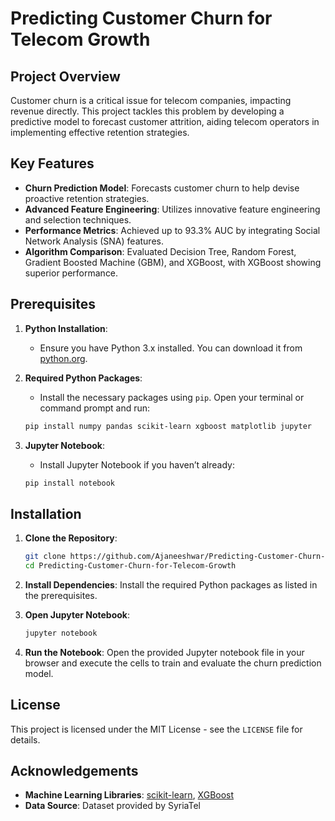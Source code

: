 
# Predicting Customer Churn for Telecom Growth

## Project Overview

Customer churn is a critical issue for telecom companies, impacting revenue directly. This project tackles this problem by developing a predictive model to forecast customer attrition, aiding telecom operators in implementing effective retention strategies. 

## Key Features

- **Churn Prediction Model**: Forecasts customer churn to help devise proactive retention strategies.
- **Advanced Feature Engineering**: Utilizes innovative feature engineering and selection techniques.
- **Performance Metrics**: Achieved up to 93.3% AUC by integrating Social Network Analysis (SNA) features.
- **Algorithm Comparison**: Evaluated Decision Tree, Random Forest, Gradient Boosted Machine (GBM), and XGBoost, with XGBoost showing superior performance.

## Prerequisites

1. **Python Installation**:
    - Ensure you have Python 3.x installed. You can download it from [python.org](https://www.python.org/downloads/).

2. **Required Python Packages**:
    - Install the necessary packages using `pip`. Open your terminal or command prompt and run:
    ```sh
    pip install numpy pandas scikit-learn xgboost matplotlib jupyter
    ```

3. **Jupyter Notebook**:
    - Install Jupyter Notebook if you haven’t already:
    ```sh
    pip install notebook
    ```

## Installation

1. **Clone the Repository**:
    ```sh
    git clone https://github.com/Ajaneeshwar/Predicting-Customer-Churn-for-Telecom-Growth.git
    cd Predicting-Customer-Churn-for-Telecom-Growth
    ```

2. **Install Dependencies**:
    Install the required Python packages as listed in the prerequisites.

3. **Open Jupyter Notebook**:
    ```sh
    jupyter notebook
    ```

4. **Run the Notebook**:
    Open the provided Jupyter notebook file in your browser and execute the cells to train and evaluate the churn prediction model.

## License

This project is licensed under the MIT License - see the `LICENSE` file for details.

## Acknowledgements

- **Machine Learning Libraries**: [scikit-learn](https://scikit-learn.org/), [XGBoost](https://xgboost.readthedocs.io/)
- **Data Source**: Dataset provided by SyriaTel
